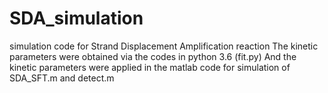 # SDA_simulation
simulation code for Strand Displacement Amplification reaction
The kinetic parameters were obtained via the codes in python 3.6 (fit.py)
And the kinetic parameters were applied in the matlab code for simulation of SDA_SFT.m and detect.m 
